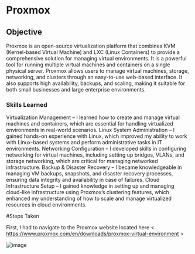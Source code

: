 # Proxmox

## Objective

Proxmox is an open-source virtualization platform that combines KVM (Kernel-based Virtual Machine) and LXC (Linux Containers) to provide a comprehensive solution for managing virtual environments. It is a powerful tool for running multiple virtual machines and containers on a single physical server. Proxmox allows users to manage virtual machines, storage, networking, and clusters through an easy-to-use web-based interface. It also supports high availability, backups, and scaling, making it suitable for both small businesses and large enterprise environments.

### Skills Learned

Virtualization Management – I learned how to create and manage virtual machines and containers, which are essential for handling virtualized environments in real-world scenarios.
Linux System Administration – I gained hands-on experience with Linux, which improved my ability to work with Linux-based systems and perform administrative tasks in IT environments.
Networking Configuration – I developed skills in configuring networking for virtual machines, including setting up bridges, VLANs, and storage networking, which are critical for managing networked infrastructure.
Backup & Disaster Recovery – I became knowledgeable in managing VM backups, snapshots, and disaster recovery processes, ensuring data integrity and availability in case of failures.
Cloud Infrastructure Setup – I gained knowledge in setting up and managing cloud-like infrastructure using Proxmox’s clustering features, which enhanced my understanding of how to scale and manage virtualized resources in cloud environments.



#Steps Taken

First, I had to navigate to the Proxmox website located here < https://www.proxmox.com/en/downloads/proxmox-virtual-environment > 

![image](https://github.com/user-attachments/assets/7ee6029a-9a5c-4a1b-89ed-e8fb051c93e6)
